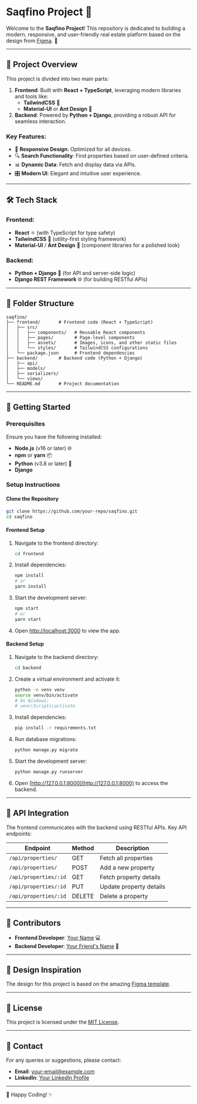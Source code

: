# Saqfino Project 🏡

Welcome to the **Saqfino Project**! This repository is dedicated to building a modern, responsive, and user-friendly real estate platform based on the design from [Figma](https://www.figma.com/community/file/1332686061667584715/saghfinoo-real-estate-website). 🚀

---

## 🌟 Project Overview

This project is divided into two main parts:
1. **Frontend**: Built with **React + TypeScript**, leveraging modern libraries and tools like:
   - **TailwindCSS** 🌈
   - **Material-UI** or **Ant Design** 🎨
2. **Backend**: Powered by **Python + Django**, providing a robust API for seamless interaction.

### Key Features:
- 📱 **Responsive Design**: Optimized for all devices.
- 🔍 **Search Functionality**: Find properties based on user-defined criteria.
- 📊 **Dynamic Data**: Fetch and display data via APIs.
- 🎛️ **Modern UI**: Elegant and intuitive user experience.

---

## 🛠️ Tech Stack

### Frontend:
- **React** ⚛️ (with TypeScript for type safety)
- **TailwindCSS** 🌟 (utility-first styling framework)
- **Material-UI** / **Ant Design** 🎨 (component libraries for a polished look)

### Backend:
- **Python + Django** 🐍 (for API and server-side logic)
- **Django REST Framework** 🌐 (for building RESTful APIs)

---

## 📂 Folder Structure

```
saqfino/
├── frontend/       # Frontend code (React + TypeScript)
│   ├── src/
│   │   ├── components/   # Reusable React components
│   │   ├── pages/        # Page-level components
│   │   ├── assets/       # Images, icons, and other static files
│   │   └── styles/       # TailwindCSS configurations
│   └── package.json      # Frontend dependencies
├── backend/        # Backend code (Python + Django)
│   ├── api/
│   ├── models/
│   ├── serializers/
│   └── views/
└── README.md       # Project documentation
```

---

## 🚀 Getting Started

### Prerequisites
Ensure you have the following installed:
- **Node.js** (v16 or later) 🌐
- **npm** or **yarn** 📦
- **Python** (v3.8 or later) 🐍
- **Django**

### Setup Instructions

#### Clone the Repository
```bash
git clone https://github.com/your-repo/saqfino.git
cd saqfino
```

#### Frontend Setup
1. Navigate to the frontend directory:
   ```bash
   cd frontend
   ```
2. Install dependencies:
   ```bash
   npm install
   # or
   yarn install
   ```
3. Start the development server:
   ```bash
   npm start
   # or
   yarn start
   ```
4. Open [http://localhost:3000](http://localhost:3000) to view the app.

#### Backend Setup
1. Navigate to the backend directory:
   ```bash
   cd backend
   ```
2. Create a virtual environment and activate it:
   ```bash
   python -m venv venv
   source venv/bin/activate
   # On Windows:
   # venv\Scripts\activate
   ```
3. Install dependencies:
   ```bash
   pip install -r requirements.txt
   ```
4. Run database migrations:
   ```bash
   python manage.py migrate
   ```
5. Start the development server:
   ```bash
   python manage.py runserver
   ```
6. Open [http://127.0.0.1:8000](http://127.0.0.1:8000) to access the backend.

---

## 🔄 API Integration

The frontend communicates with the backend using RESTful APIs. Key API endpoints:

| Endpoint            | Method | Description                |
|---------------------|--------|----------------------------|
| `/api/properties/`  | GET    | Fetch all properties       |
| `/api/properties/`  | POST   | Add a new property         |
| `/api/properties/:id` | GET    | Fetch property details     |
| `/api/properties/:id` | PUT    | Update property details    |
| `/api/properties/:id` | DELETE | Delete a property          |

---

## 👥 Contributors

- **Frontend Developer**: [Your Name](https://github.com/your-username) 💻
- **Backend Developer**: [Your Friend's Name](https://github.com/friend-username) 🔧

---

## 🌈 Design Inspiration
The design for this project is based on the amazing [Figma template](https://www.figma.com/community/file/1332686061667584715/saghfinoo-real-estate-website).

---

## 📄 License
This project is licensed under the [MIT License](LICENSE).

---

## 📧 Contact
For any queries or suggestions, please contact:
- **Email**: your-email@example.com
- **LinkedIn**: [Your LinkedIn Profile](https://www.linkedin.com/in/your-profile)

---

🌟 Happy Coding! ✨
